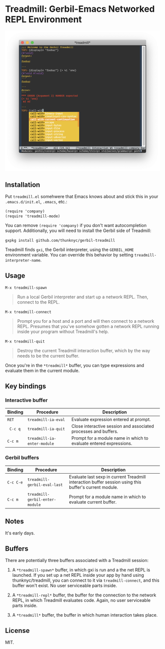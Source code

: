 # Treadmill: Gerbil-Emacs Networked REPL Environment

![Gerbil Screenshot](/doc/screenshot.png?raw=true "Gerbil in action, 30-DEC-2018")

## Installation

Put `treadmill.el` somehwere that Emacs knows about and stick this in your `.emacs.d/init.el`, `.emacs`, etc.:

```
(require 'company)
(require 'treadmill-mode)
```

You can remove `(require 'company)` if you don't want autocompletion
support.  Additionally, you will need to install the Gerbil side of
Treadmill:

`gxpkg install github.com/thunknyc/gerbil-treadmill`

Treadmill finds `gxi`, the Gerbil interpreter, using the `GERBIL_HOME`
environment variable. You can override this behavior by setting
`treadmill-interpreter-name`.

## Usage

`M-x treadmill-spawn`

> Run a local Gerbil interpreter and start up a network REPL. Then,
  connect to the REPL.

`M-x treadmill-connect`

> Prompt you for a host and a port and will then connect to a network
  REPL. Presumes that you've somehow gotten a network REPL running
  inside your program without Treadmill's help.

`M-x treadmill-quit`

> Destroy the current Treadmill interaction buffer, which by the way
  needs to be the current buffer.

Once you're in the `*treadmill*` buffer, you can type expressions and
evaluate them in the current module.

## Key bindings

### Interactive buffer

| Binding | Procedure | Description |
| --- | --- | --- |
| `RET` | `treadmill-ia-eval` | Evaluate expression entered at prompt. |
| ` C-c q` | `treadmill-ia-quit` | Close interactive session and associated processes and buffers. |
| `C-c m` | `treadmill-ia-enter-module` | Prompt for a module name in which to evaluate entered expressions. |

### Gerbil buffers

| Binding | Procedure | Description |
| --- | --- | --- |
| `C-c C-e` | `treadmill-gerbil-eval-last` | Evaluate last sexp in current Treadmill interaction buffer session using this buffer's current module. |
| `C-c m` | `treadmill-gerbil-enter-module` | Prompt for a module name in which to evaluate current buffer. |

## Notes

It's early days.

## Buffers

There are potentially three buffers associated with a Treadmill session:

1. A `*treadmill-spawn*` buffer, in which gxi is run and a the net
REPL is launched. If you set up a net REPL inside your app by hand
using thunknyc/treadmill, you can connect to it via
`treadmill-connect`, and this buffer won't exist. No user serviceable
parts inside.

2. A `*treadmill-repl*` buffer, the buffer for the connection to the
network REPL, in which Treadmill evaluates code. Again, no user
serviceable parts inside.

3. A `*treadmill*` buffer, the buffer in which human interaction takes
place.

## License

MIT.
